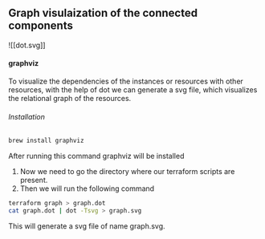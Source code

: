 ## Graph visulaization of the connected components

![[dot.svg]]

#### graphviz
To visualize the dependencies of the instances or resources with other resources, with the help of dot we can generate a svg file, which visualizes the relational graph of the resources. 

###### Installation

```sh
brew install graphviz
```
After running this command graphviz will be installed 

1. Now we need to go the directory where our terraform scripts are present. 
2. Then we will run the following command
```sh
terraform graph > graph.dot
cat graph.dot | dot -Tsvg > graph.svg
```

This will generate a svg file of name graph.svg. 
